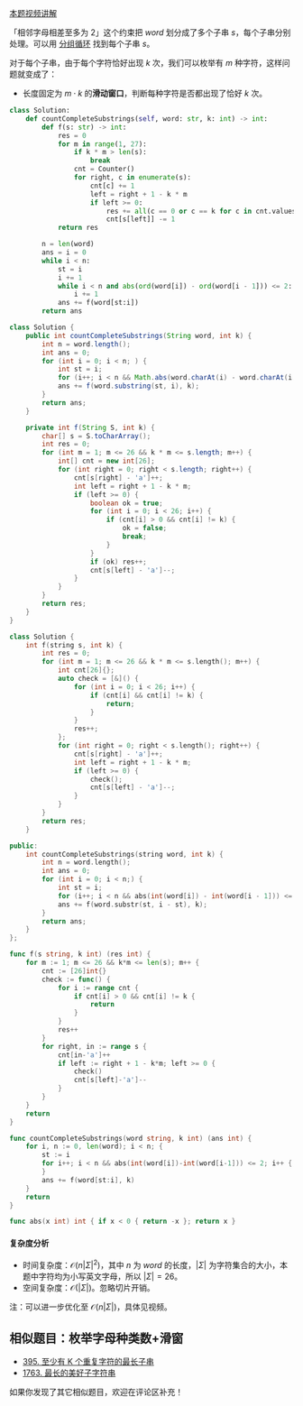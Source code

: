 [本题视频讲解](https://www.bilibili.com/video/BV1og4y1Z7SZ/)

「相邻字母相差至多为 $2$」这个约束把 $\textit{word}$ 划分成了多个子串 $s$，每个子串分别处理。可以用 [分组循环](https://leetcode.cn/problems/longest-even-odd-subarray-with-threshold/solution/jiao-ni-yi-ci-xing-ba-dai-ma-xie-dui-on-zuspx/) 找到每个子串 $s$。

对于每个子串，由于每个字符恰好出现 $k$ 次，我们可以枚举有 $m$ 种字符，这样问题就变成了：

- 长度固定为 $m\cdot k$ 的**滑动窗口**，判断每种字符是否都出现了恰好 $k$ 次。

```py [sol-Python3]
class Solution:
    def countCompleteSubstrings(self, word: str, k: int) -> int:
        def f(s: str) -> int:
            res = 0
            for m in range(1, 27):
                if k * m > len(s):
                    break
                cnt = Counter()
                for right, c in enumerate(s):
                    cnt[c] += 1
                    left = right + 1 - k * m
                    if left >= 0:
                        res += all(c == 0 or c == k for c in cnt.values())
                        cnt[s[left]] -= 1
            return res

        n = len(word)
        ans = i = 0
        while i < n:
            st = i
            i += 1
            while i < n and abs(ord(word[i]) - ord(word[i - 1])) <= 2:
                i += 1
            ans += f(word[st:i])
        return ans
```

```java [sol-Java]
class Solution {
    public int countCompleteSubstrings(String word, int k) {
        int n = word.length();
        int ans = 0;
        for (int i = 0; i < n; ) {
            int st = i;
            for (i++; i < n && Math.abs(word.charAt(i) - word.charAt(i - 1)) <= 2; i++) ;
            ans += f(word.substring(st, i), k);
        }
        return ans;
    }

    private int f(String S, int k) {
        char[] s = S.toCharArray();
        int res = 0;
        for (int m = 1; m <= 26 && k * m <= s.length; m++) {
            int[] cnt = new int[26];
            for (int right = 0; right < s.length; right++) {
                cnt[s[right] - 'a']++;
                int left = right + 1 - k * m;
                if (left >= 0) {
                    boolean ok = true;
                    for (int i = 0; i < 26; i++) {
                        if (cnt[i] > 0 && cnt[i] != k) {
                            ok = false;
                            break;
                        }
                    }
                    if (ok) res++;
                    cnt[s[left] - 'a']--;
                }
            }
        }
        return res;
    }
}
```

```cpp [sol-C++]
class Solution {
    int f(string s, int k) {
        int res = 0;
        for (int m = 1; m <= 26 && k * m <= s.length(); m++) {
            int cnt[26]{};
            auto check = [&]() {
                for (int i = 0; i < 26; i++) {
                    if (cnt[i] && cnt[i] != k) {
                        return;
                    }
                }
                res++;
            };
            for (int right = 0; right < s.length(); right++) {
                cnt[s[right] - 'a']++;
                int left = right + 1 - k * m;
                if (left >= 0) {
                    check();
                    cnt[s[left] - 'a']--;
                }
            }
        }
        return res;
    }

public:
    int countCompleteSubstrings(string word, int k) {
        int n = word.length();
        int ans = 0;
        for (int i = 0; i < n;) {
            int st = i;
            for (i++; i < n && abs(int(word[i]) - int(word[i - 1])) <= 2; i++);
            ans += f(word.substr(st, i - st), k);
        }
        return ans;
    }
};
```

```go [sol-Go]
func f(s string, k int) (res int) {
	for m := 1; m <= 26 && k*m <= len(s); m++ {
		cnt := [26]int{}
		check := func() {
			for i := range cnt {
				if cnt[i] > 0 && cnt[i] != k {
					return
				}
			}
			res++
		}
		for right, in := range s {
			cnt[in-'a']++
			if left := right + 1 - k*m; left >= 0 {
				check()
				cnt[s[left]-'a']--
			}
		}
	}
	return
}

func countCompleteSubstrings(word string, k int) (ans int) {
	for i, n := 0, len(word); i < n; {
		st := i
		for i++; i < n && abs(int(word[i])-int(word[i-1])) <= 2; i++ {
		}
		ans += f(word[st:i], k)
	}
	return
}

func abs(x int) int { if x < 0 { return -x }; return x }
```

#### 复杂度分析

- 时间复杂度：$\mathcal{O}(n|\Sigma|^2)$，其中 $n$ 为 $\textit{word}$ 的长度，$|\Sigma|$ 为字符集合的大小，本题中字符均为小写英文字母，所以 $|\Sigma|=26$。
- 空间复杂度：$\mathcal{O}(|\Sigma|)$。忽略切片开销。

注：可以进一步优化至 $\mathcal{O}(n|\Sigma|)$，具体见视频。

## 相似题目：枚举字母种类数+滑窗

- [395. 至少有 K 个重复字符的最长子串](https://leetcode.cn/problems/longest-substring-with-at-least-k-repeating-characters/)
- [1763. 最长的美好子字符串](https://leetcode.cn/problems/longest-nice-substring/)

如果你发现了其它相似题目，欢迎在评论区补充！

